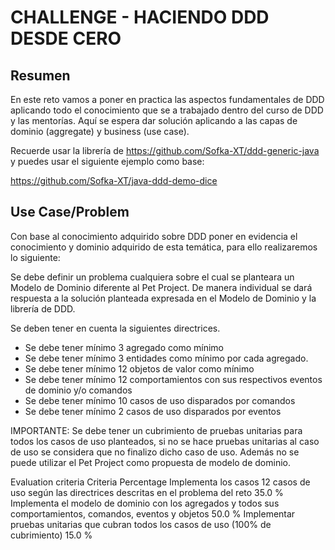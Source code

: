 CHALLENGE - HACIENDO DDD DESDE CERO
====

## Resumen
En este reto vamos a poner en practica las aspectos fundamentales de DDD aplicando todo el conocimiento que se a trabajado dentro del curso de DDD y las mentorías. Aquí se espera dar solución aplicando a las capas de dominio (aggregate) y business (use case).

Recuerde usar la librería de https://github.com/Sofka-XT/ddd-generic-java y puedes usar el siguiente ejemplo como base:

https://github.com/Sofka-XT/java-ddd-demo-dice



## Use Case/Problem
Con base al conocimiento adquirido sobre DDD poner en evidencia el conocimiento y dominio adquirido de esta temática, para ello realizaremos lo siguiente:

Se debe definir un problema cualquiera sobre el cual se planteara un Modelo de Dominio diferente al Pet Project.
De manera individual se dará respuesta a la solución planteada expresada en el Modelo de Dominio y la librería de DDD.


Se deben tener en cuenta la siguientes directrices.

 - Se debe tener mínimo 3 agregado como mínimo
 - Se debe tener mínimo 3 entidades como mínimo por cada agregado.
 - Se debe tener mínimo 12 objetos de valor como mínimo
 - Se debe tener mínimo 12 comportamientos con sus respectivos eventos de dominio y/o comandos
 - Se debe tener mínimo 10 casos de uso disparados por comandos
 - Se debe tener mínimo 2 casos de uso disparados por eventos


IMPORTANTE: Se debe tener un cubrimiento de pruebas unitarias para todos los casos de uso planteados, si no se hace pruebas unitarias al caso de uso se considera que no finalizo dicho caso de uso. Además no se puede utilizar el Pet Project como propuesta de modelo de dominio.

Evaluation criteria
Criteria	Percentage
Implementa los casos 12 casos de uso según las directrices descritas en el problema del reto	 35.0 %
Implementa el modelo de dominio con los agregados y todos sus comportamientos, comandos, eventos y objetos	 50.0 %
Implementar pruebas unitarias que cubran todos los casos de uso (100% de cubrimiento)	 15.0 %